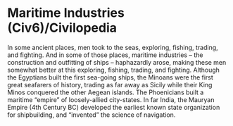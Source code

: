 # Maritime Industries (Civ6)/Civilopedia

In some ancient places, men took to the seas, exploring, fishing, trading, and fighting. And in some of those places, maritime industries – the construction and outfitting of ships – haphazardly arose, making these men somewhat better at this exploring, fishing, trading, and fighting. Although the Egyptians built the first sea-going ships, the Minoans were the first great seafarers of history, trading as far away as Sicily while their King Minos conquered the other Aegean islands. The Phoenicians built a maritime “empire” of loosely-allied city-states. In far India, the Mauryan Empire (4th Century BC) developed the earliest known state organization for shipbuilding, and “invented” the science of navigation.